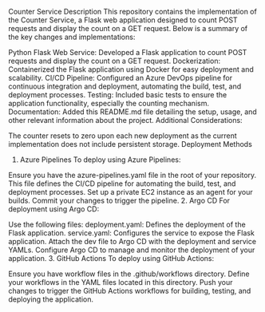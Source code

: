 Counter Service
Description
This repository contains the implementation of the Counter Service, a Flask web application designed to count POST requests and display the count on a GET request. Below is a summary of the key changes and implementations:

Python Flask Web Service: Developed a Flask application to count POST requests and display the count on a GET request.
Dockerization: Containerized the Flask application using Docker for easy deployment and scalability.
CI/CD Pipeline: Configured an Azure DevOps pipeline for continuous integration and deployment, automating the build, test, and deployment processes.
Testing: Included basic tests to ensure the application functionality, especially the counting mechanism.
Documentation: Added this README.md file detailing the setup, usage, and other relevant information about the project.
Additional Considerations:

The counter resets to zero upon each new deployment as the current implementation does not include persistent storage.
Deployment Methods
1. Azure Pipelines
To deploy using Azure Pipelines:

Ensure you have the azure-pipelines.yaml file in the root of your repository. This file defines the CI/CD pipeline for automating the build, test, and deployment processes.
Set up a private EC2 instance as an agent for your builds.
Commit your changes to trigger the pipeline.
2. Argo CD
For deployment using Argo CD:


Use the following files:
deployment.yaml: Defines the deployment of the Flask application.
service.yaml: Configures the service to expose the Flask application.
Attach the dev file to Argo CD with the deployment and service YAMLs.
Configure Argo CD to manage and monitor the deployment of your application.
3. GitHub Actions
To deploy using GitHub Actions:

Ensure you have workflow files in the .github/workflows directory.
Define your workflows in the YAML files located in this directory.
Push your changes to trigger the GitHub Actions workflows for building, testing, and deploying the application.
